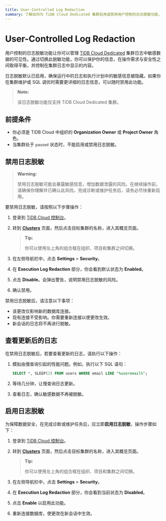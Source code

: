 ```yaml
---
title: User-Controlled Log Redaction
summary: 了解如何为 TiDB Cloud Dedicated 集群启用或禁用用户控制的日志脱敏功能，以管理执行日志中的敏感数据可见性。
---
```


# User-Controlled Log Redaction

用户控制的日志脱敏功能让你可以管理 [TiDB Cloud Dedicated](/tidb-cloud/select-cluster-tier.md#tidb-cloud-dedicated) 集群日志中敏感数据的可见性。通过切换此脱敏功能，你可以保护你的信息，在操作需求与安全性之间取得平衡，并控制在集群日志中显示的内容。

日志脱敏默认已启用，确保运行中的日志和执行计划中的敏感信息被隐藏。如果你在集群维护或 SQL 调优时需要更详细的日志信息，可以随时禁用此功能。

> **Note:**
>
> 该日志脱敏功能仅支持 TiDB Cloud Dedicated 集群。

## 前提条件

* 你必须是 TiDB Cloud 中组织的 **Organization Owner** 或 **Project Owner** 角色。
* 当集群处于 `paused` 状态时，不能启用或禁用日志脱敏。

## 禁用日志脱敏

> **Warning:**
>
> 禁用日志脱敏可能会暴露敏感信息，增加数据泄露的风险。在继续操作前，请确保你理解并已确认此风险。完成诊断或维护任务后，请务必尽快重新启用。

要禁用日志脱敏，请按照以下步骤操作：

1. 登录到 [TiDB Cloud 控制台](https://tidbcloud.com/)。
2. 转到 [**Clusters**](https://tidbcloud.com/project/clusters) 页面，然后点击目标集群的名称，进入其概览页面。

    > **Tip:**
    >
    > 你可以使用左上角的组合框在组织、项目和集群之间切换。

3. 在左侧导航栏中，点击 **Settings** > **Security**。
4. 在 **Execution Log Redaction** 部分，你会看到默认状态为 **Enabled**。
5. 点击 **Disable**。会弹出警告，说明禁用日志脱敏的风险。
6. 确认禁用。

禁用日志脱敏后，请注意以下事项：

* 该更改仅影响新的数据库连接。
* 现有连接不受影响。你需要重新连接以使更改生效。
* 新会话的日志将不再进行脱敏。

## 查看更新后的日志

在禁用日志脱敏后，若要查看更新的日志，请执行以下操作：

1. 模拟由慢查询引起的性能问题。例如，执行以下 SQL 语句：

    ```sql
    SELECT *, SLEEP(2) FROM users WHERE email LIKE "%useremail%";
    ```

2. 等待几分钟，让慢查询日志更新。
3. 查看日志，确认敏感数据不再被脱敏。

## 启用日志脱敏

为保障数据安全，在完成诊断或维护任务后，应立即**启用日志脱敏**，操作步骤如下：

1. 登录到 [TiDB Cloud 控制台](https://tidbcloud.com/)。
2. 转到 [**Clusters**](https://tidbcloud.com/project/clusters) 页面，然后点击目标集群的名称，进入其概览页面。

    > **Tip:**
    >
    > 你可以使用左上角的组合框在组织、项目和集群之间切换。

3. 在左侧导航栏中，点击 **Settings** > **Security**。
4. 在 **Execution Log Redaction** 部分，你会看到当前状态为 **Disabled**。
5. 点击 **Enable** 以启用此功能。
6. 重新连接数据库，使更改在新会话中生效。
